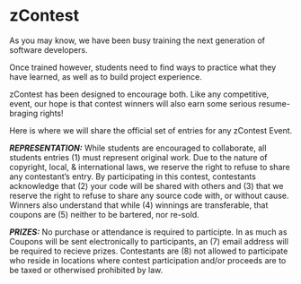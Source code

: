 # zContest
As you may know, we have been busy training the next generation of software developers. 

Once trained however, students need to find ways to practice what they have learned, as well as to build project experience. 

zContest has been designed to encourage both. Like any competitive, event, our hope is that contest winners will also earn some serious resume-braging rights! 

Here is where we will share the official set of entries for any zContest Event.

***REPRESENTATION:*** While students are encouraged to collaborate, all students entries (1) must represent original work. Due to the nature of copyright, local, & international laws, we reserve the right to refuse to share any contestant’s entry. By participating in this contest, contestants acknowledge that (2) your code will be shared with others and (3) that we reserve the right to refuse to share any source code with, or without cause. Winners also understand that while (4) winnings are transferable, that coupons are (5) neither to be bartered, nor re-sold.

***PRIZES:*** No purchase or attendance is required to participte. In as much as Coupons will be sent electronically to participants, an (7) email address will be required to recieve prizes. Contestants are (8) not allowed to participate who reside in locations where contest participation and/or proceeds are to be taxed or otherwised prohibited by law.
